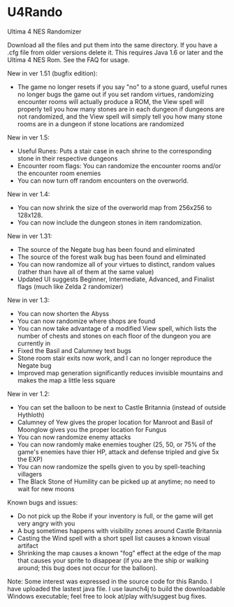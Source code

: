 # U4Rando
Ultima 4 NES Randomizer

Download all the files and put them into the same directory.  If you have a .cfg file from older versions delete it.  This requires Java 1.6 or later and the Ultima 4 NES Rom.
See the FAQ for usage.

New in ver 1.51 (bugfix edition):
  - The game no longer resets if you say "no" to a stone guard, useful runes no longer bugs the game out if you set random virtues, randomizing encounter rooms will actually produce a ROM, the View spell will properly tell you how many stones are in each dungeon if dungeons are not randomized, and the View spell will simply tell you how many stone rooms are in a dungeon if stone locations are randomized 

New in ver 1.5:
  - Useful Runes: Puts a stair case in each shrine to the corresponding stone in their respective dungeons
  - Encounter room flags: You can randomize the encounter rooms and/or the encounter room enemies
  - You can now turn off random encounters on the overworld.

New in ver 1.4:
  - You can now shrink the size of the overworld map from 256x256 to 128x128.
  - You can now include the dungeon stones in item randomization.

New in ver 1.31:
- The source of the Negate bug has been found and eliminated
- The source of the forest walk bug has been found and eliminated
- You can now randomize all of your virtues to distinct, random values (rather than have all of them at the same value)
- Updated UI suggests Beginner, Intermediate, Advanced, and Finalist flags (much like Zelda 2 randomizer)

New in ver 1.3:
- You can now shorten the Abyss
- You can now randomize where shops are found
- You can now take advantage of a modified View spell, which lists the number of chests and stones on each floor of the dungeon you are currently in
- Fixed the Basil and Calumney text bugs
- Stone room stair exits now work, and I can no longer reproduce the Negate bug
- Improved map generation significantly reduces invisible mountains and makes the map a little less square

New in ver 1.2:
- You can set the balloon to be next to Castle Britannia (instead of outside Hythloth)
- Calumney of Yew gives the proper location for Manroot and Basil of Moonglow gives you the proper location for Fungus
- You can now randomize enemy attacks
- You can now randomly make enemies tougher (25, 50, or 75% of the game's enemies have thier HP, attack and defense tripled and give 5x the EXP)
- You can now randomize the spells given to you by spell-teaching villagers
- The Black Stone of Humility can be picked up at anytime; no need to wait for new moons

Known bugs and issues:
- Do not pick up the Robe if your inventory is full, or the game will get very angry with you
- A bug sometimes happens with visibility zones around Castle Britannia
- Casting the Wind spell with a short spell list causes a known visual artifact
- Shrinking the map causes a known "fog" effect at the edge of the map that causes your sprite to disappear (if you are the ship or walking around; this bug does not occur for the balloon).

Note: Some interest was expressed in the source code for this Rando.  I have uploaded the lastest java file.  I use launch4j to build the downloadable Windows executable; feel free to look at/play with/suggest bug fixes.
